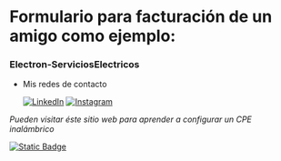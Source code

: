 # Formulario para facturación de un amigo como ejemplo:
### Electron-ServiciosElectricos

- Mis redes de contacto

   [![LinkedIn](https://img.shields.io/badge/-LinkedIn-%230077B5?style=flat-square&logo=linkedin&logoColor=white)](https://www.linkedin.com/in/gabriel-calcagni-659907260) [![Instagram](https://img.shields.io/badge/-Instagram-%23E4405F?style=flat-square&logo=instagram&logoColor=white)](https://www.instagram.com/calcagni_gabriel26/?ishid=ZDdkNTZiNTM%3D) 

*Pueden visitar éste sitio web para aprender a configurar un CPE inalámbrico*
  
[![Static Badge](https://img.shields.io/badge/Neo-Tecs-blueviolet)](https://neotecs.tech)
